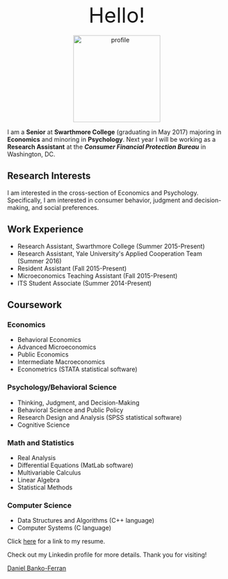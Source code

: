 <center> 
<font size = "32">Hello!</font>
<br>
<br>
<img src="https://media.licdn.com/mpr/mpr/shrinknp_200_200/AAEAAQAAAAAAAAVSAAAAJDFjNGFjYzg0LTYxNzctNGY3Mi1iZjRiLTYzZjM0ZmUzZWIxNw.jpg" alt = "profile" height="200" width="200">
</center>


I am a **Senior** at **Swarthmore College** (graduating in May 2017) majoring in **Economics** and minoring in **Psychology**. 
Next year I will be working as a **Research Assistant** at the _**Consumer Financial Protection Bureau**_ in Washington, DC. 




## Research Interests

I am interested in the cross-section of Economics and Psychology. Specifically, I am interested in consumer behavior, judgment and decision-making, and social preferences.

## Work Experience
- Research Assistant, Swarthmore College (Summer 2015-Present)
- Research Assistant, Yale University's Applied Cooperation Team (Summer 2016)
- Resident Assistant (Fall 2015-Present)
- Microeconomics Teaching Assistant (Fall 2015-Present)
- ITS Student Associate (Summer 2014-Present)

## Coursework

### Economics
- Behavioral Economics
- Advanced Microeconomics
- Public Economics
- Intermediate Macroeconomics
- Econometrics (STATA statistical software)

### Psychology/Behavioral Science
- Thinking, Judgment, and Decision-Making
- Behavioral Science and Public Policy
- Research Design and Analysis (SPSS statistical software)
- Cognitive Science

### Math and Statistics
- Real Analysis
- Differential Equations (MatLab software)
- Multivariable Calculus
- Linear Algebra
- Statistical Methods

### Computer Science
- Data Structures and Algorithms (C++ language)
- Computer Systems (C language)




Click [here](https://www.dropbox.com/s/rok02wsilwfyr9w/dbankoResume.docx?dl=0) for a link to my resume.
<p>
<script type="text/javascript" src="https://platform.linkedin.com/badges/js/profile.js" async defer></script>

Check out my Linkedin profile for more details. Thank you for visiting!
<div class="LI-profile-badge"  data-version="v1" data-size="medium" data-locale="en_US" data-type="horizontal" data-theme="light" data-vanity="daniel-banko-ferran-4584b951"><a class="LI-simple-link" href='https://www.linkedin.com/in/daniel-banko-ferran-4584b951?trk=profile-badge'>Daniel Banko-Ferran</a></div>
</p>
